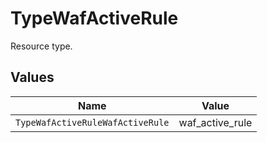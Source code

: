 # TypeWafActiveRule

Resource type.


## Values

| Name                             | Value                            |
| -------------------------------- | -------------------------------- |
| `TypeWafActiveRuleWafActiveRule` | waf_active_rule                  |